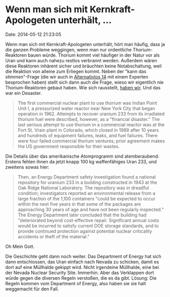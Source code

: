 Wenn man sich mit Kernkraft-Apologeten unterhält, \...
======================================================

Date: 2014-05-12 21:23:05

Wenn man sich mit Kernkraft-Apologeten unterhält, hört man häufig, dass
ja die ganzen Probleme weggingen, wenn man nur ordentliche
Thorium-Reaktoren bauen würde. Thorium kommt viel häufiger in der Natur
vor als Uran und kann auch nahezu restlos verbrannt werden. Außerdem
wären diese Reaktoren inhärent sicher und bräuchten keine
Notabschaltung, weil die Reaktion von alleine zum Erliegen kommt. Neben
der \"kann das stimmen\"-Frage (die wir auch in [Alternativlos
14](http://alternativlos.org/14/) mit einem Experten besprochen haben)
stellt sich dann auch die Frage, wieso wir eigentlich nie
Thorium-Reaktoren gebaut haben. Wie sich rausstellt, [haben
wir](http://thebulletin.org/thorium-wonder-fuel-wasnt7156). Und das war
ein Desaster.

> The first commercial nuclear plant to use thorium was Indian Point
> Unit I, a pressurized water reactor near New York City that began
> operation in 1962. Attempts to recover uranium 233 from its irradiated
> thorium fuel were described, however, as a "financial disaster." The
> last serious attempt to use thorium in a commercial reactor was at the
> Fort St. Vrain plant in Colorado, which closed in 1989 after 10 years
> and hundreds of equipment failures, leaks, and fuel failures. There
> were four failed commercial thorium ventures; prior agreement makes
> the US government responsible for their wastes.

Die Details über das amerikanische Atomprogramm sind atemberaubend.
Erstens fehlen ihnen da jetzt knapp 100 kg waffenfähiges Uran 233, und
zweitens sowas hier:

> Then, an Energy Department safety investigation found a national
> repository for uranium 233 in a building constructed in 1943 at the
> Oak Ridge National Laboratory. The repository was in dreadful
> condition; investigators reported an environmental release from a
> large fraction of the 1,100 containers "could be expected to occur
> within the next five years in that some of the packages are
> approaching 30 years of age and have not been regularly inspected."
> The Energy Department later concluded that the building had
> "deteriorated beyond cost-effective repair. Significant annual costs
> would be incurred to satisfy current DOE storage standards, and to
> provide continued protection against potential nuclear criticality
> accidents or theft of the material."

Oh Mein Gott.

Die Geschichte geht dann noch weiter. Das Department of Energy hat sich
dann entschlossen, das Uran einfach nach Nevada zu schicken, damit es
dort auf eine Müllhalde gekippt wird. Nicht irgendeine Müllhalde, eine
bei der Nevada Nuclear Security Site. Immerhin. Aber das Verklappen dort
würde gegen die diversen Regeln verstoßen, die es da gibt. Lösung: Die
Regeln kommen vom Department of Energy, also haben sie sie halt
weggemacht für den Fall.
